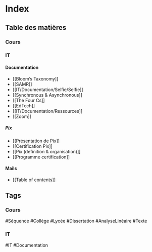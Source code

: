 # Index

## Table des matières

### Cours

### IT
#### Documentation
- [[Bloom’s Taxonomy]]
- [[SAMR]]
- [[IT/Documentation/Selfie/Selfie]]
- [[Synchronous & Asynchronous]]
- [[The Four Cs]]
- [[EdTech]]
- [[IT/Documentation/Ressources]]
- [[Zoom]]

##### Pix
- [[Présentation de Pix]]
- [[Certification Pix]]
- [[Pix (definition & organisation)]]
- [[Programme certification]] 

#### Mails
- [[Table of contents]]

## Tags

### Cours
#Séquence #Collège #Lycée 
#Dissertation #AnalyseLinéaire #Texte 

### IT
#IT #Documentation 